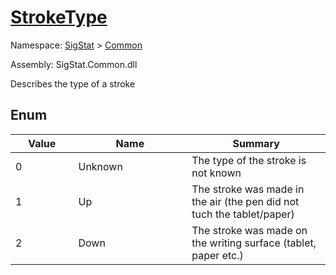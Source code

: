 # [StrokeType](./StrokeType.md)
Namespace: [SigStat]() > [Common](./README.md)

Assembly: SigStat.Common.dll


Describes the type of a stroke

##	Enum

| Value<a href="#"><img width=160></a> | Name<a href="#"><img width=400></a> | Summary<a href="#"><img width=160></a> | 
| --- | --- | --- | 
| 0| Unknown| The type of the stroke is not known| <br>
| 1| Up| The stroke was made in the air (the pen did not tuch the tablet/paper)| <br>
| 2| Down| The stroke was made on the writing surface (tablet, paper etc.)| <br>



